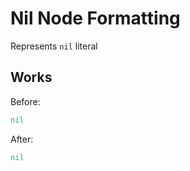 <!-- BEGIN_AUTOGENERATED -->
# Nil Node Formatting

Represents `nil` literal
<!-- END_AUTOGENERATED -->

## Works

Before:

```ruby
nil
```

After:

```ruby
nil
```
